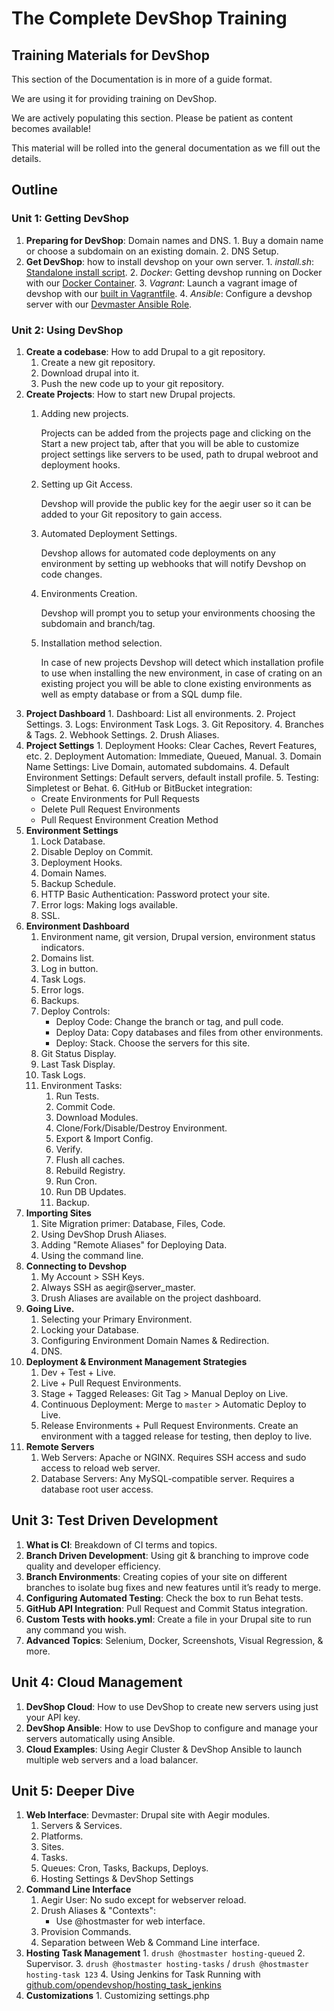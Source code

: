 # The Complete DevShop Training

## Training Materials for DevShop

This section of the Documentation is in more of a guide format.

We are using it for providing training on DevShop.

We are actively populating this section. Please be patient as content becomes available!

This material will be rolled into the general documentation as we fill out the details.

## Outline

### Unit 1: Getting DevShop

1. **Preparing for DevShop**: Domain names and DNS. 1. Buy a domain name or choose a subdomain on an existing domain. 2. DNS Setup.
2. **Get DevShop**: how to install devshop on your own server. 1. _install.sh_: [Standalone install script](https://github.com/opendevshop/devshop/blob/1.x/install.sh). 2. _Docker_: Getting devshop running on Docker with our [Docker Container](https://hub.docker.com/r/devshop/devmaster/). 3. _Vagrant_: Launch a vagrant image of devshop with our [built in Vagrantfile](https://github.com/opendevshop/devshop/blob/1.x/Vagrantfile). 4. _Ansible_: Configure a devshop server with our [Devmaster Ansible Role](https://galaxy.ansible.com/opendevshop/devmaster/).

### Unit 2: Using DevShop

1. **Create a codebase**: How to add Drupal to a git repository.
   1. Create a new git repository.
   2. Download drupal into it.
   3. Push the new code up to your git repository.
2. **Create Projects**: How to start new Drupal projects. 
   1. Adding new projects.

      Projects can be added from the projects page and clicking on the Start a new project tab, after that you will be able to customize project settings like servers to be used, path to drupal webroot and deployment hooks. 

   2. Setting up Git Access.

      Devshop will provide the public key for the aegir user so it can be added to your Git repository to gain access.

   3. Automated Deployment Settings.

      Devshop allows for automated code deployments on any environment by setting up webhooks that will notify Devshop on code changes.

   4. Environments Creation.

      Devshop will prompt you to setup your environments choosing the subdomain and branch/tag.

   5. Installation method selection.

      In case of new projects Devshop will detect which installation profile to use when installing the new environment, in case of crating on an existing project you will be able to clone existing environments as well as empty database or from a SQL dump file.
3. **Project Dashboard** 1. Dashboard: List all environments. 2. Project Settings. 3. Logs: Environment Task Logs. 3. Git Repository. 4. Branches & Tags. 2. Webhook Settings. 2. Drush Aliases.
4. **Project Settings** 1. Deployment Hooks: Clear Caches, Revert Features, etc. 2. Deployment Automation: Immediate, Queued, Manual. 3. Domain Name Settings: Live Domain, automated subdomains. 4. Default Environment Settings: Default servers, default install profile. 5. Testing: Simpletest or Behat. 6. GitHub or BitBucket integration:
   * Create Environments for Pull Requests
   * Delete Pull Request Environments
   * Pull Request Environment Creation Method
5. **Environment Settings**
   1. Lock Database.
   2. Disable Deploy on Commit.
   3. Deployment Hooks.
   4. Domain Names.
   5. Backup Schedule.
   6. HTTP Basic Authentication: Password protect your site.
   7. Error logs: Making logs available.
   8. SSL.
6. **Environment Dashboard**
   1. Environment name, git version, Drupal version, environment status indicators.
   2. Domains list.
   3. Log in button.
   4. Task Logs.
   5. Error logs.
   6. Backups.
   7. Deploy Controls:
      * Deploy Code: Change the branch or tag, and pull code.
      * Deploy Data: Copy databases and files from other environments.
      * Deploy: Stack. Choose the servers for this site.
   8. Git Status Display.
   9. Last Task Display.
   10. Task Logs.
   11. Environment Tasks:
       1. Run Tests.
       2. Commit Code.
       3. Download Modules.
       4. Clone/Fork/Disable/Destroy Environment.
       5. Export & Import Config.
       6. Verify.
       7. Flush all caches.
       8. Rebuild Registry.
       9. Run Cron.
       10. Run DB Updates.
       11. Backup.
7. **Importing Sites**
   1. Site Migration primer: Database, Files, Code.
   2. Using DevShop Drush Aliases.
   3. Adding "Remote Aliases" for Deploying Data.
   4. Using the command line.
8. **Connecting to Devshop**
   1. My Account &gt; SSH Keys.
   2. Always SSH as aegir@server\_master.
   3. Drush Aliases are available on the project dashboard.
9. **Going Live.**
   1. Selecting your Primary Environment.
   2. Locking your Database.
   3. Configuring Environment Domain Names & Redirection.
   4. DNS. 
10. **Deployment & Environment Management Strategies**
    1. Dev + Test + Live. 
    2. Live + Pull Request Environments.
    3. Stage + Tagged Releases: Git Tag &gt; Manual Deploy on Live.
    4. Continuous Deployment: Merge to `master` &gt; Automatic Deploy to Live.
    5. Release Environments + Pull Request Environments. Create an environment with a tagged release for testing, then deploy to live.
11. **Remote Servers**
    1. Web Servers: Apache or NGINX. Requires SSH access and sudo access to reload web server.
    2. Database Servers: Any MySQL-compatible server. Requires a database root user access.

## Unit 3: Test Driven Development

1. **What is CI**: Breakdown of CI terms and topics.
2. **Branch Driven Development**: Using git & branching to improve code quality and developer efficiency.
3. **Branch Environments**: Creating copies of your site on different branches to isolate bug fixes and new features  until it’s ready to merge.
4. **Configuring Automated Testing**: Check the box to run Behat tests. 
5. **GitHub API Integration**: Pull Request and Commit Status integration.
6. **Custom Tests with hooks.yml**: Create a file in your Drupal site to run any command you wish.
7. **Advanced Topics**: Selenium, Docker, Screenshots, Visual Regression, & more.

## Unit 4: Cloud Management

1. **DevShop Cloud**: How to use DevShop to create new servers using just your API key.
2. **DevShop Ansible**: How to use DevShop to configure and manage your servers automatically using Ansible. 
3. **Cloud Examples**: Using Aegir Cluster & DevShop Ansible to launch multiple web servers and a load balancer.

## Unit 5: Deeper Dive

1. **Web Interface**: Devmaster: Drupal site with Aegir modules.
   1. Servers & Services.
   2. Platforms.
   3. Sites.
   4. Tasks.
   5. Queues: Cron, Tasks, Backups, Deploys.
   6. Hosting Settings & DevShop Settings
2. **Command Line Interface**
   1. Aegir User: No sudo except for webserver reload.
   2. Drush Aliases & "Contexts": 
      * Use @hostmaster for web interface.
   3. Provision Commands.
   4. Separation between Web & Command Line interface.
3. **Hosting Task Management** 1. `drush @hostmaster hosting-queued` 2. Supervisor. 3. `drush @hostmaster hosting-tasks` / `drush @hostmaster hosting-task 123` 4. Using Jenkins for Task Running with [github.com/opendevshop/hosting\_task\_jenkins](https://github.com/opendevshop/hosting_task_jenkins)
4. **Customizations** 1. Customizing settings.php

